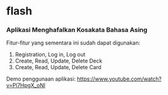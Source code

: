 # flash
### Aplikasi Menghafalkan Kosakata Bahasa Asing

Fitur-fitur yang sementara ini sudah dapat digunakan:
1. Registration, Log in, Log out
2. Create, Read, Update, Delete Deck
3. Create, Read, Update, Delete Card

Demo penggunaan aplikasi:
https://www.youtube.com/watch?v=Pl7HpgX_oNI

